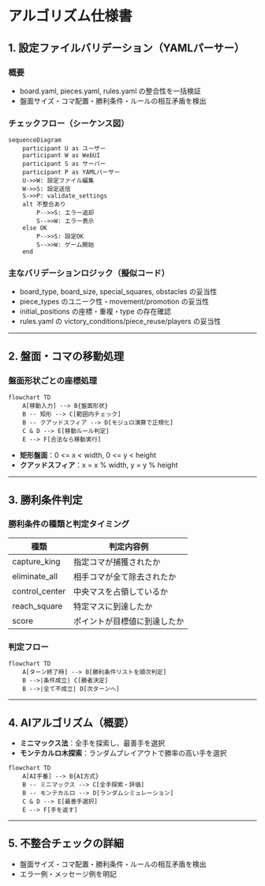 # アルゴリズム仕様書

## 1. 設定ファイルバリデーション（YAMLパーサー）

### 概要
- board.yaml, pieces.yaml, rules.yaml の整合性を一括検証
- 盤面サイズ・コマ配置・勝利条件・ルールの相互矛盾を検出

### チェックフロー（シーケンス図）

```mermaid
sequenceDiagram
    participant U as ユーザー
    participant W as WebUI
    participant S as サーバー
    participant P as YAMLパーサー
    U->>W: 設定ファイル編集
    W->>S: 設定送信
    S->>P: validate_settings
    alt 不整合あり
        P-->>S: エラー返却
        S-->>W: エラー表示
    else OK
        P-->>S: 設定OK
        S-->>W: ゲーム開始
    end
```

### 主なバリデーションロジック（擬似コード）

- board_type, board_size, special_squares, obstacles の妥当性
- piece_types のユニーク性・movement/promotion の妥当性
- initial_positions の座標・重複・type の存在確認
- rules.yaml の victory_conditions/piece_reuse/players の妥当性

---

## 2. 盤面・コマの移動処理

### 盤面形状ごとの座標処理

```mermaid
flowchart TD
    A[移動入力] --> B{盤面形状}
    B -- 矩形 --> C[範囲内チェック]
    B -- クアッドスフィア --> D[モジュロ演算で正規化]
    C & D --> E[移動ルール判定]
    E --> F[合法なら移動実行]
```

- **矩形盤面**：0 <= x < width, 0 <= y < height
- **クアッドスフィア**：x = x % width, y = y % height

---

## 3. 勝利条件判定

### 勝利条件の種類と判定タイミング

| 種類             | 判定内容例                                      |
|------------------|-----------------------------------------------|
| capture_king     | 指定コマが捕獲されたか                         |
| eliminate_all    | 相手コマが全て除去されたか                     |
| control_center   | 中央マスを占領しているか                       |
| reach_square     | 特定マスに到達したか                           |
| score            | ポイントが目標値に到達したか                   |

### 判定フロー

```mermaid
flowchart TD
    A[ターン終了時] --> B[勝利条件リストを順次判定]
    B -->|条件成立| C[勝者決定]
    B -->|全て不成立| D[次ターンへ]
```

---

## 4. AIアルゴリズム（概要）

- **ミニマックス法**：全手を探索し、最善手を選択
- **モンテカルロ木探索**：ランダムプレイアウトで勝率の高い手を選択

```mermaid
flowchart TD
    A[AI手番] --> B{AI方式}
    B -- ミニマックス --> C[全手探索・評価]
    B -- モンテカルロ --> D[ランダムシミュレーション]
    C & D --> E[最善手選択]
    E --> F[手を返す]
```

---

## 5. 不整合チェックの詳細

- 盤面サイズ・コマ配置・勝利条件・ルールの相互矛盾を検出
- エラー例・メッセージ例を明記 